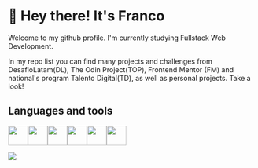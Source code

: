 # :shark: Hey there! It's Franco

Welcome to my github profile. I'm currently studying Fullstack Web Development.

In my repo list you can find many projects and challenges from DesafioLatam(DL), The Odin Project(TOP), Frontend Mentor (FM) and national's program Talento Digital(TD), as well as personal projects. Take a look!

## Languages and tools
<img height=40 src="https://cdn.jsdelivr.net/gh/devicons/devicon/icons/html5/html5-plain-wordmark.svg" /><img height=40 src="https://cdn.jsdelivr.net/gh/devicons/devicon/icons/css3/css3-plain-wordmark.svg" /><img height=40 src="https://cdn.jsdelivr.net/gh/devicons/devicon/icons/javascript/javascript-plain.svg" /><img height=40 src="https://cdn.jsdelivr.net/gh/devicons/devicon/icons/bootstrap/bootstrap-original.svg" /><img height=40 src="https://cdn.jsdelivr.net/gh/devicons/devicon/icons/tailwindcss/tailwindcss-plain.svg" /><img height=40 src="https://cdn.jsdelivr.net/gh/devicons/devicon/icons/postgresql/postgresql-original.svg" />

<img src="https://github-readme-stats.vercel.app/api?username=24fcontreras&show_icons=true&theme=github_dark"/>
